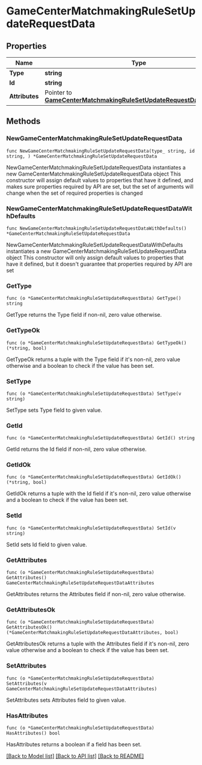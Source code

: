 # GameCenterMatchmakingRuleSetUpdateRequestData

## Properties

Name | Type | Description | Notes
------------ | ------------- | ------------- | -------------
**Type** | **string** |  | 
**Id** | **string** |  | 
**Attributes** | Pointer to [**GameCenterMatchmakingRuleSetUpdateRequestDataAttributes**](GameCenterMatchmakingRuleSetUpdateRequestDataAttributes.md) |  | [optional] 

## Methods

### NewGameCenterMatchmakingRuleSetUpdateRequestData

`func NewGameCenterMatchmakingRuleSetUpdateRequestData(type_ string, id string, ) *GameCenterMatchmakingRuleSetUpdateRequestData`

NewGameCenterMatchmakingRuleSetUpdateRequestData instantiates a new GameCenterMatchmakingRuleSetUpdateRequestData object
This constructor will assign default values to properties that have it defined,
and makes sure properties required by API are set, but the set of arguments
will change when the set of required properties is changed

### NewGameCenterMatchmakingRuleSetUpdateRequestDataWithDefaults

`func NewGameCenterMatchmakingRuleSetUpdateRequestDataWithDefaults() *GameCenterMatchmakingRuleSetUpdateRequestData`

NewGameCenterMatchmakingRuleSetUpdateRequestDataWithDefaults instantiates a new GameCenterMatchmakingRuleSetUpdateRequestData object
This constructor will only assign default values to properties that have it defined,
but it doesn't guarantee that properties required by API are set

### GetType

`func (o *GameCenterMatchmakingRuleSetUpdateRequestData) GetType() string`

GetType returns the Type field if non-nil, zero value otherwise.

### GetTypeOk

`func (o *GameCenterMatchmakingRuleSetUpdateRequestData) GetTypeOk() (*string, bool)`

GetTypeOk returns a tuple with the Type field if it's non-nil, zero value otherwise
and a boolean to check if the value has been set.

### SetType

`func (o *GameCenterMatchmakingRuleSetUpdateRequestData) SetType(v string)`

SetType sets Type field to given value.


### GetId

`func (o *GameCenterMatchmakingRuleSetUpdateRequestData) GetId() string`

GetId returns the Id field if non-nil, zero value otherwise.

### GetIdOk

`func (o *GameCenterMatchmakingRuleSetUpdateRequestData) GetIdOk() (*string, bool)`

GetIdOk returns a tuple with the Id field if it's non-nil, zero value otherwise
and a boolean to check if the value has been set.

### SetId

`func (o *GameCenterMatchmakingRuleSetUpdateRequestData) SetId(v string)`

SetId sets Id field to given value.


### GetAttributes

`func (o *GameCenterMatchmakingRuleSetUpdateRequestData) GetAttributes() GameCenterMatchmakingRuleSetUpdateRequestDataAttributes`

GetAttributes returns the Attributes field if non-nil, zero value otherwise.

### GetAttributesOk

`func (o *GameCenterMatchmakingRuleSetUpdateRequestData) GetAttributesOk() (*GameCenterMatchmakingRuleSetUpdateRequestDataAttributes, bool)`

GetAttributesOk returns a tuple with the Attributes field if it's non-nil, zero value otherwise
and a boolean to check if the value has been set.

### SetAttributes

`func (o *GameCenterMatchmakingRuleSetUpdateRequestData) SetAttributes(v GameCenterMatchmakingRuleSetUpdateRequestDataAttributes)`

SetAttributes sets Attributes field to given value.

### HasAttributes

`func (o *GameCenterMatchmakingRuleSetUpdateRequestData) HasAttributes() bool`

HasAttributes returns a boolean if a field has been set.


[[Back to Model list]](../README.md#documentation-for-models) [[Back to API list]](../README.md#documentation-for-api-endpoints) [[Back to README]](../README.md)


